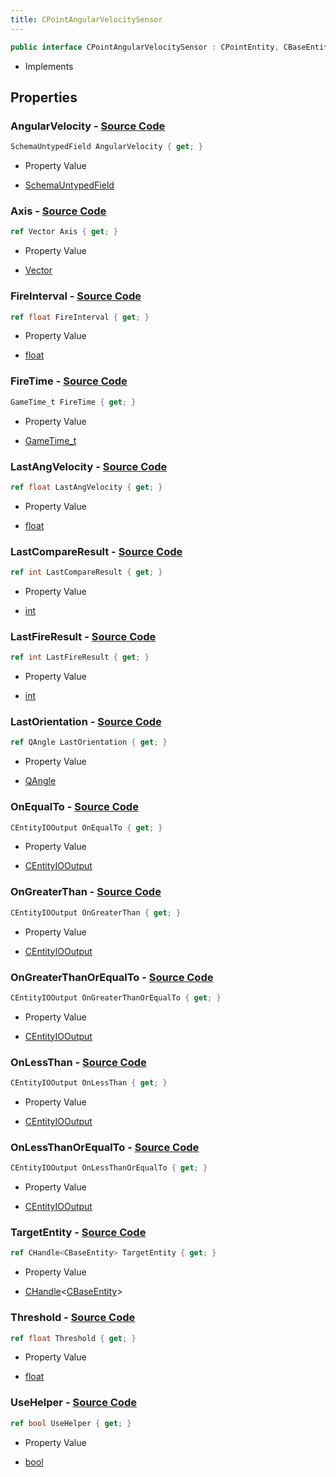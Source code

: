 ```yaml
---
title: CPointAngularVelocitySensor
---
```


```csharp
public interface CPointAngularVelocitySensor : CPointEntity, CBaseEntity, CEntityInstance, ISchemaClass<CEntityInstance>, ISchemaClass<CBaseEntity>, ISchemaClass<CPointEntity>, ISchemaClass<CPointAngularVelocitySensor>, ISchemaField, ISchemaClass, INativeHandle
```

- Implements

## Properties

### **AngularVelocity** - [Source Code](https://github.com/swiftly-solution/swiftlys2/blob/main/managed/src/SwiftlyS2.Generated/Schemas/Interfaces/CPointAngularVelocitySensor.cs#L37)

```csharp
SchemaUntypedField AngularVelocity { get; }
```

- Property Value

- [SchemaUntypedField](/docs/api/shared/schemas/schemauntypedfield)

### **Axis** - [Source Code](https://github.com/swiftly-solution/swiftlys2/blob/main/managed/src/SwiftlyS2.Generated/Schemas/Interfaces/CPointAngularVelocitySensor.cs#L32)

```csharp
ref Vector Axis { get; }
```

- Property Value

- [Vector](/docs/api/shared/natives/vector)

### **FireInterval** - [Source Code](https://github.com/swiftly-solution/swiftlys2/blob/main/managed/src/SwiftlyS2.Generated/Schemas/Interfaces/CPointAngularVelocitySensor.cs#L26)

```csharp
ref float FireInterval { get; }
```

- Property Value

- [float](https://learn.microsoft.com/dotnet/api/system.single)

### **FireTime** - [Source Code](https://github.com/swiftly-solution/swiftlys2/blob/main/managed/src/SwiftlyS2.Generated/Schemas/Interfaces/CPointAngularVelocitySensor.cs#L24)

```csharp
GameTime_t FireTime { get; }
```

- Property Value

- [GameTime_t](/docs/api/shared/schemadefinitions/gametime_t)

### **LastAngVelocity** - [Source Code](https://github.com/swiftly-solution/swiftlys2/blob/main/managed/src/SwiftlyS2.Generated/Schemas/Interfaces/CPointAngularVelocitySensor.cs#L28)

```csharp
ref float LastAngVelocity { get; }
```

- Property Value

- [float](https://learn.microsoft.com/dotnet/api/system.single)

### **LastCompareResult** - [Source Code](https://github.com/swiftly-solution/swiftlys2/blob/main/managed/src/SwiftlyS2.Generated/Schemas/Interfaces/CPointAngularVelocitySensor.cs#L20)

```csharp
ref int LastCompareResult { get; }
```

- Property Value

- [int](https://learn.microsoft.com/dotnet/api/system.int32)

### **LastFireResult** - [Source Code](https://github.com/swiftly-solution/swiftlys2/blob/main/managed/src/SwiftlyS2.Generated/Schemas/Interfaces/CPointAngularVelocitySensor.cs#L22)

```csharp
ref int LastFireResult { get; }
```

- Property Value

- [int](https://learn.microsoft.com/dotnet/api/system.int32)

### **LastOrientation** - [Source Code](https://github.com/swiftly-solution/swiftlys2/blob/main/managed/src/SwiftlyS2.Generated/Schemas/Interfaces/CPointAngularVelocitySensor.cs#L30)

```csharp
ref QAngle LastOrientation { get; }
```

- Property Value

- [QAngle](/docs/api/shared/natives/qangle)

### **OnEqualTo** - [Source Code](https://github.com/swiftly-solution/swiftlys2/blob/main/managed/src/SwiftlyS2.Generated/Schemas/Interfaces/CPointAngularVelocitySensor.cs#L47)

```csharp
CEntityIOOutput OnEqualTo { get; }
```

- Property Value

- [CEntityIOOutput](/docs/api/shared/schemadefinitions/centityiooutput)

### **OnGreaterThan** - [Source Code](https://github.com/swiftly-solution/swiftlys2/blob/main/managed/src/SwiftlyS2.Generated/Schemas/Interfaces/CPointAngularVelocitySensor.cs#L43)

```csharp
CEntityIOOutput OnGreaterThan { get; }
```

- Property Value

- [CEntityIOOutput](/docs/api/shared/schemadefinitions/centityiooutput)

### **OnGreaterThanOrEqualTo** - [Source Code](https://github.com/swiftly-solution/swiftlys2/blob/main/managed/src/SwiftlyS2.Generated/Schemas/Interfaces/CPointAngularVelocitySensor.cs#L45)

```csharp
CEntityIOOutput OnGreaterThanOrEqualTo { get; }
```

- Property Value

- [CEntityIOOutput](/docs/api/shared/schemadefinitions/centityiooutput)

### **OnLessThan** - [Source Code](https://github.com/swiftly-solution/swiftlys2/blob/main/managed/src/SwiftlyS2.Generated/Schemas/Interfaces/CPointAngularVelocitySensor.cs#L39)

```csharp
CEntityIOOutput OnLessThan { get; }
```

- Property Value

- [CEntityIOOutput](/docs/api/shared/schemadefinitions/centityiooutput)

### **OnLessThanOrEqualTo** - [Source Code](https://github.com/swiftly-solution/swiftlys2/blob/main/managed/src/SwiftlyS2.Generated/Schemas/Interfaces/CPointAngularVelocitySensor.cs#L41)

```csharp
CEntityIOOutput OnLessThanOrEqualTo { get; }
```

- Property Value

- [CEntityIOOutput](/docs/api/shared/schemadefinitions/centityiooutput)

### **TargetEntity** - [Source Code](https://github.com/swiftly-solution/swiftlys2/blob/main/managed/src/SwiftlyS2.Generated/Schemas/Interfaces/CPointAngularVelocitySensor.cs#L16)

```csharp
ref CHandle<CBaseEntity> TargetEntity { get; }
```

- Property Value

- [CHandle](/docs/api/shared/natives/chandle-1)<[CBaseEntity](/docs/api/shared/schemadefinitions/cbaseentity)>

### **Threshold** - [Source Code](https://github.com/swiftly-solution/swiftlys2/blob/main/managed/src/SwiftlyS2.Generated/Schemas/Interfaces/CPointAngularVelocitySensor.cs#L18)

```csharp
ref float Threshold { get; }
```

- Property Value

- [float](https://learn.microsoft.com/dotnet/api/system.single)

### **UseHelper** - [Source Code](https://github.com/swiftly-solution/swiftlys2/blob/main/managed/src/SwiftlyS2.Generated/Schemas/Interfaces/CPointAngularVelocitySensor.cs#L34)

```csharp
ref bool UseHelper { get; }
```

- Property Value

- [bool](https://learn.microsoft.com/dotnet/api/system.boolean)

